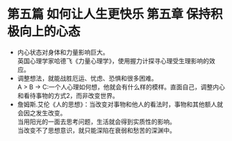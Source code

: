 # 第五篇 如何让人生更快乐 第五章 保持积极向上的心态
- 内心状态对身体和力量影响巨大。   
英国心理学家哈德飞《力量心理学》，使用握力计探寻心理受生理影响的效应。  
- 调整想法，就能战胜厄运、忧虑、恐惧和很多困难。   
A > B -> C:一个人心理如何想，他就会有什么样的模样。直面自己，调整内心和看待事物的方式2，而非改变世界。   
- 詹姆斯.艾伦《人的思想》：当改变对事物和他人的看法时，事物和其他额人就会因之发生改变。   
当用阳光的一面去思考问题，生活就会得到实质性的影响。    
当改变不了思想意识，就只能深陷在衰弱和愁苦的深渊中。